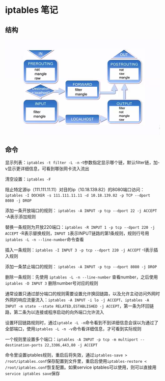# iptables 笔记
## 结构

![iptables总体](./iptables.png)

## 命令
显示列表：`iptables -t filter -L -n`      -t参数指定显示哪个链，默认filter链，加-v显示更详细信息，可看到哪张网卡流入流出 



清空设置：`iptables -F` 



阻止特定源ip（111.111.11.11）对目的ip（10.18.139.82）的8080端口访问：`iptables -I DOCKER -s 111.111.11.11 -d 10.18.139.82 -p TCP --dport 8080 -j DROP`  



添加一条开放端口的规则： `iptables -A INPUT -p tcp --dport 22 -j ACCEPT`  -A表示添加规则 



替换一条规则为开放220端口：`iptables -R INPUT 1 -p tcp --dport 220 -j ACCEPT` -R表示替换规则，`INPUT 1`表示INPUT链路的第1条规则，规则行号用`iptables -L -n --line-number`命令查看 



插入一条规则：`iptables -I INPUT 3 -p tcp --dport 220 -j ACCEPT`  -I表示插入规则



添加一条禁止端口的规则： `iptables -A INPUT -p tcp --dport 8080 -j DROP` 



删除一条规则：先使用 `iptables -L -n --line-number` 查看number，之后使用`iptables -D INPUT 3` 删除number号对应的规则 



通常设置只通过部分端口的规则需要设置允许换回链路，以及允许主动访问外网时外网的响应流量流入：`iptables -A INPUT -i lo -j ACCEPT`、`iptables -A INPUT -m state --state RELATED,ESTABLISHED -j ACCEPT`，第一条为环回链路，第二条为以连接或程序启动的向外端口允许流入



设置环回链路规则时，通过`iptable -L -n`命令看到不到详细信息会误以为通过了全部端口，使用`iptables -L -n -v`命令看详细信息，才可看到实际规则



一个规则里设置多个端口：`iptables -A INPUT -p tcp -m multiport --destination-ports 22,3306,443,80 -j ACCEPT`



命令里设置iptables规则，重启后将失效，通过`iptables-save > /root/iptables.conf`保存配置到文件里，重启后使用`iptables-restore < /root/iptables.conf`恢复配置。如果service iptables可以使用，则可以直接用`service iptables save`保存 